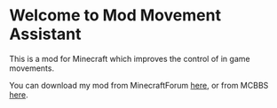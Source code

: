 Welcome to Mod Movement Assistant
==================

This is a mod for Minecraft which improves the control of in game movements.

You can download my mod from MinecraftForum [here](http://www.minecraftforum.net/topic/1812464-152forgesspsmpmovements-assistant-improve-movments-and-follow-someone/), or from MCBBS [here](http://www.mcbbs.net/thread-120571-1-1.html).
